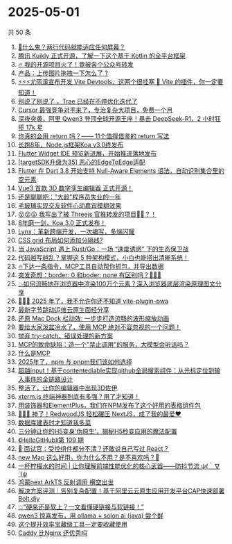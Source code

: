 # 2025-05-01

共 50 条

<!-- BEGIN JUEJIN -->
<!-- 最后更新时间 2025-05-01 00:20:19 +0800 -->
1. [🤡什么鬼？两行代码就能适应任何屏幕？](https://juejin.cn/post/7497895954101403688)
1. [腾讯 Kuikly 正式开源，了解一下这个基于 Kotlin 的全平台框架](https://juejin.cn/post/7497558282410115091)
1. [🔥 我的开源项目火了！竟被各个公众号转发](https://juejin.cn/post/7497183377655087158)
1. [产品：上传图片拖拽一下怎么了 ? ](https://juejin.cn/post/7497597555347259443)
1. [⚡⚡⚡尤雨溪宣布开发 Vite Devtools，这两个很哇塞 🚀 Vite 的插件，你一定要知道！](https://juejin.cn/post/7498258715231354906)
1. [别说了别说了 ，Trae 已经在不停优化迭代了 ](https://juejin.cn/post/7497821254205456410)
1. [Cursor 最强竞争对手来了，专治复杂大项目，免费一个月](https://juejin.cn/post/7497885437966958604)
1. [深夜突袭，阿里 Qwen3 登顶全球开源王座！暴击 DeepSeek-R1，2 小时狂揽 17k 星](https://juejin.cn/post/7498291170903375881)
1. [你真的会用 return 吗？—— 11个值得借鉴的 return 写法](https://juejin.cn/post/7497804336568582183)
1. [长跑8年，Node.js框架Koa v3.0终发布](https://juejin.cn/post/7497995257503236111)
1. [Flutter Widget IDE 预览新进展，开始推进落地发布](https://juejin.cn/post/7497194242211168294)
1. [[targetSDK升级为35] 恶心的EdgeToEdge适配](https://juejin.cn/post/7497170890083762213)
1. [Flutter 在 Dart 3.8 开始支持 Null-Aware Elements 语法，自动识别集合里的空元素](https://juejin.cn/post/7497178325158887460)
1. [Vue3 首款 3D 数字孪生编辑器 正式开源！](https://juejin.cn/post/7497821254205816858)
1. [还是聊聊吧："大龄"程序员失业的一年](https://juejin.cn/post/7498535220783841343)
1. [毛玻璃实现交友软件心动嘉宾模糊效果](https://juejin.cn/post/7497821254205833242)
1. [😮😮😮 我写出了被 Threejs 官推转发的项目🚀✨？！](https://juejin.cn/post/7498914140166799397)
1. [8年磨一剑，Koa 3.0 正式发布！](https://juejin.cn/post/7498280232765374500)
1. [Lynx：革新跨端开发，一次编写，多端闪耀](https://juejin.cn/post/7497920392334983177)
1. [CSS grid 布局如何添加分隔线?](https://juejin.cn/post/7497435737051709450)
1. [当 JavaScript 遇上 Rust/Go：一场 “速度诱惑” 下的生态保卫战](https://juejin.cn/post/7497970855910752282)
1. [代码越写越乱？掌握这 5 种架构模式，小白也能搭出清晰系统！](https://juejin.cn/post/7498299598370734143)
1. [🔥下达一条指令，MCP工具自动帮你抓包，并导出数据](https://juejin.cn/post/7498200900095164435)
1. [突发奇想：border: 0 和boder: none 有区别吗？🤔🤔🤔](https://juejin.cn/post/7497919799172169728)
1. [💥如何流畅地在浏览器中渲染100万个元素？深入浏览器底层渲染原理图文分享](https://juejin.cn/post/7497845763147137033)
1. [🚀🚀🚀 2025 年了，我不允许你还不知道 vite-plugin-pwa](https://juejin.cn/post/7497868344223989794)
1. [最新字节跳动运维云原生面经分享](https://juejin.cn/post/7498354447241641994)
1. [还原 Mac Dock 栏动效: 一步步打造流畅的波形缩放动画](https://juejin.cn/post/7497435737051971594)
1. [要给大家泼盆冷水了，使用 MCP 绝对不容忽视的一个问题！](https://juejin.cn/post/7498305424639721484)
1. [抛弃 try-catch，错误处理的新方案](https://juejin.cn/post/7497877479056588811)
1. [MCP的致命缺陷：造一个"禁止调用"的服务，大模型会听话吗？](https://juejin.cn/post/7497428040484192310)
1. [什么是MCP](https://juejin.cn/post/7498258715230928922)
1. [2025年了，npm 与 pnpm我们该如何选择](https://juejin.cn/post/7497801626671448104)
1. [超越input！基于contentediable实现github全局搜索组件：从光标定位到输入事件的全链路设计](https://juejin.cn/post/7498174019276996648)
1. [整活了，让你的编辑器中出现3D佐伊](https://juejin.cn/post/7498614849582596137)
1. [xterm.js 终端神器到底有多强？用了才知道！](https://juejin.cn/post/7498536086396108827)
1. [用装饰器和ElementPlus，我们在NPM发布了这个好用的表格组件包](https://juejin.cn/post/7497818592014860315)
1. [🚀🚀🚀 神了！RedwoodJS 轻松碾压 NextJS，成了我的最爱❤️](https://juejin.cn/post/7497934476371214362)
1. [数据库建表时才知道我多菜](https://juejin.cn/post/7498571828120191003)
1. [三分钟让你的H5变身‘伪原生’，揭秘H5秒变应用的魔法配置](https://juejin.cn/post/7497970855910998042)
1. [《HelloGitHub》第 109 期](https://juejin.cn/post/7497869631567544361)
1. [🧠 面试官：受控组件都分不清？还敢说自己写过 React？](https://juejin.cn/post/7497804336568057895)
1. [new Map 这么好用，你为什么不用？是不喜欢吗？🌸](https://juejin.cn/post/7498571828120551451)
1. [一杯柠檬水的时间 | 让你理解前端性能优化的核心武器——防抖节流  ψ(｀∇´)ψ](https://juejin.cn/post/7497250572736430092)
1. [鸿蒙next ArkTS  反射调用 横空出世  ](https://juejin.cn/post/7498698155519787059)
1. [解决方案评测｜告别复杂配置！基于阿里云云原生应用开发平台CAP快速部署Bolt.diy](https://juejin.cn/post/7497863689804038144)
1. [💥“硬来还是软上？一文看懂硬链接与软链接！”](https://juejin.cn/post/7498546796853231650)
1. [qwen3 惊喜发布，用 ollama + solon ai (java) 尝个鲜](https://juejin.cn/post/7498536083824623642)
1. [这个提升效率宝藏级工具一定要收藏使用](https://juejin.cn/post/7498272736218628159)
1. [Caddy 比Nginx 还优秀吗](https://juejin.cn/post/7497869631568756777)
<!-- END JUEJIN -->